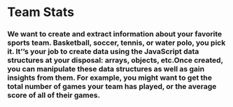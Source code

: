
# Team Stats

### We want to create and extract information about your favorite sports team. Basketball, soccer, tennis, or water polo, you pick it. It’’s your job to create data using the JavaScript data structures at your disposal: arrays, objects, etc.Once created, you can manipulate these data structures as well as gain insights from them. For example, you might want to get the total number of games your team has played, or the average score of all of their games.
